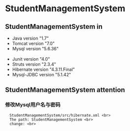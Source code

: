 # StudentManagementSystem
## StudentManagementSystem in
   * Java version "1.7" <br>
   * Tomcat version "7.0" <br>
   * Mysql version "5.6.36" <br><br>
   * Junit version "4.0" <br>
   * Struts version "2.3.4" <br>
   * Hibernate version "4.3.11.Final" <br>
   * Mysql-JDBC version "5.1.42" <br>
## StudentManagementSystem attention
### 修改Mysql用户名与密码
      StudentManagementSystem/src/hibernate.xml <br>
      The path: StudentManagementSystem <br>
      change: <br>
      
